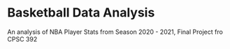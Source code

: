# Basketball Data Analysis
An analysis of NBA Player Stats from Season 2020 - 2021, Final Project fro CPSC 392
